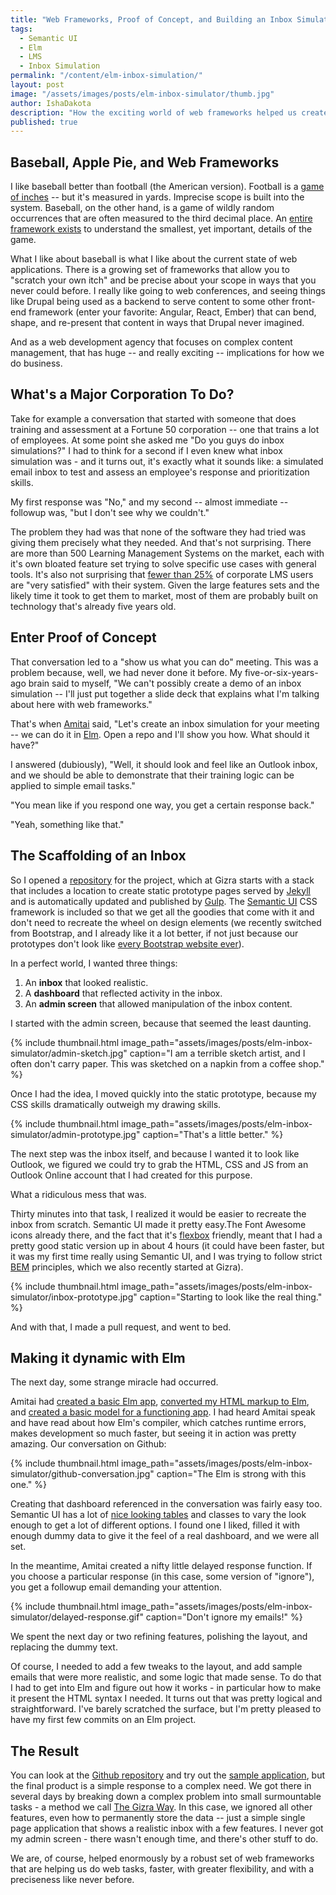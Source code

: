 ```yaml
---
title: "Web Frameworks, Proof of Concept, and Building an Inbox Simulation"
tags:
  - Semantic UI
  - Elm
  - LMS
  - Inbox Simulation
permalink: "/content/elm-inbox-simulation/"
layout: post
image: "/assets/images/posts/elm-inbox-simulator/thumb.jpg"
author: IshaDakota
description: "How the exciting world of web frameworks helped us create a complex demonstration of an inbox simulation in days."
published: true
---
```





## Baseball, Apple Pie, and Web Frameworks
I like baseball better than football (the American version). Football is a [game of inches](https://www.youtube.com/watch?v=_Z_7eu64y6c) -- but it's measured in yards. Imprecise scope is built into the system. Baseball, on the other hand, is a game of wildly random occurrences that are often measured to the third decimal place. An [entire framework exists](http://sabr.org/sabermetrics) to understand the smallest, yet important, details of the game.

What I like about baseball is what I like about the current state of web applications. There is a growing set of frameworks that allow you to "scratch your own itch" and be precise about your scope in ways that you never could before. I really like going to web conferences, and seeing things like Drupal being used as a backend to serve content to some other front-end framework (enter your favorite: Angular, React, Ember) that can bend, shape, and re-present that content in ways that Drupal never imagined.

And as a web development agency that focuses on complex content management, that has huge -- and really exciting -- implications for how we do business.

## What's a Major Corporation To Do?
Take for example a conversation that started with someone that does training and assessment at a Fortune 50 corporation -- one that trains a lot of employees. At some point she asked me "Do you guys do inbox simulations?" I had to think for a second if I even knew what inbox simulation was - and it turns out, it's exactly what it sounds like: a simulated email inbox to test and assess an employee's response and prioritization skills. 

My first response was "No," and my second -- almost immediate -- followup was, "but I don't see why we couldn't."

The problem they had was that none of the software they had tried was giving them precisely what they needed. And that's not surprising. There are more than 500 Learning Management Systems on the market, each with it's own bloated feature set trying to solve specific use cases with general tools. It's also not surprising that [fewer than 25%](http://www.capterra.com/learning-management-system-software/user-research) of corporate LMS users are "very satisfied" with their system. Given the large features sets and the likely time it took to get them to market, most of them are probably built on technology that's already five years old.

## Enter Proof of Concept
That conversation led to a "show us what you can do" meeting. This was a problem because, well, we had never done it before. My five-or-six-years-ago brain said to myself, "We can't possibly create a demo of an inbox simulation -- I'll just put together a slide deck that explains what I'm talking about here with web frameworks."

That's when [Amitai](http://www.gizra.com/team/#amitaibu) said, "Let's create an inbox simulation for your meeting -- we can do it in [Elm](http://elm-lang.org/). Open a repo and I'll show you how. What should it have?"

I answered (dubiously), "Well, it should look and feel like an Outlook inbox, and we should be able to demonstrate that their training logic can be applied to simple email tasks."

"You mean like if you respond one way, you get a certain response back."

"Yeah, something like that."

## The Scaffolding of an Inbox
So I opened a [repository](https://github.com/Gizra/inbox-simulation) for the project, which at Gizra starts with a stack that includes a location to create static prototype pages served by [Jekyll](https://jekyllrb.com/) and is automatically updated and published by [Gulp](http://gulpjs.com/). The [Semantic UI](http://semantic-ui.com/) CSS framework is included so that we get all the goodies that come with it and don't need to recreate the wheel on design elements (we recently switched from Bootstrap, and I already like it a lot better, if not just because our prototypes don't look like [every Bootstrap website ever](http://adventurega.me/bootstrap/)).

In a perfect world, I wanted three things: 

  1. An **inbox** that looked realistic.
  2. A **dashboard** that reflected activity in the inbox. 
  3. An **admin screen** that allowed manipulation of the inbox content.

I started with the admin screen, because that seemed the least daunting.

{% include thumbnail.html image_path="assets/images/posts/elm-inbox-simulator/admin-sketch.jpg" caption="I am a terrible sketch artist, and I often don't carry paper. This was sketched on a napkin from a coffee shop." %}

Once I had the idea, I moved quickly into the static prototype, because my CSS skills dramatically outweigh my drawing skills.

{% include thumbnail.html image_path="assets/images/posts/elm-inbox-simulator/admin-prototype.jpg" caption="That's a little better." %}

The next step was the inbox itself, and because I wanted it to look like Outlook, we figured we could try to grab the HTML, CSS and JS from an Outlook Online account that I had created for this purpose. 

What a ridiculous mess that was. 

Thirty minutes into that task, I realized it would be easier to recreate the inbox from scratch. Semantic UI made it pretty easy.The Font Awesome icons already there, and the fact that it's [flexbox](https://www.w3.org/TR/css-flexbox/) friendly, meant that I had a pretty good static version up in about 4 hours (it could have been faster, but it was my first time really using Semantic UI, and I was trying to follow strict [BEM](http://getbem.com/) principles, which we also recently started at Gizra).

{% include thumbnail.html image_path="assets/images/posts/elm-inbox-simulator/inbox-prototype.jpg" caption="Starting to look like the real thing." %}

And with that, I made a pull request, and went to bed.

## Making it dynamic with Elm
The next day, some strange miracle had occurred.

Amitai had [created a basic Elm app](https://github.com/Gizra/inbox-simulation/pull/6), [converted my HTML markup to Elm](https://github.com/Gizra/inbox-simulation/pull/8), and [created a basic model for a functioning app](https://github.com/Gizra/inbox-simulation/pull/12). I had heard Amitai speak and have read about how Elm's compiler, which catches runtime errors, makes development so much faster, but seeing it in action was pretty amazing. Our conversation on Github:

{% include thumbnail.html image_path="assets/images/posts/elm-inbox-simulator/github-conversation.jpg" caption="The Elm is strong with this one." %}

Creating that dashboard referenced in the conversation was fairly easy too. Semantic UI has a lot of [nice looking tables](http://semantic-ui.com/collections/table.html) and classes to vary the look enough to get a lot of different options. I found one I liked, filled it with enough dummy data to give it the feel of a real dashboard, and we were all set.

In the meantime, Amitai created a nifty little delayed response function. If you choose a particular response (in this case, some version of "ignore"), you get a followup email demanding your attention.

{% include thumbnail.html image_path="assets/images/posts/elm-inbox-simulator/delayed-response.gif" caption="Don't ignore my emails!" %}

We spent the next day or two refining features, polishing the layout, and replacing the dummy text.

Of course, I needed to add a few tweaks to the layout, and add sample emails that were more realistic, and some logic that made sense. To do that I had to get into Elm and figure out how it works - in particular how to make it present the HTML syntax I needed. It turns out that was pretty logical and straightforward. I've barely scratched the surface, but I'm pretty pleased to have my first few commits on an Elm project.

## The Result
You can look at the [Github repository](https://github.com/Gizra/inbox-simulation) and try out the [sample application](http://inbox-simulation.gizra.com/), but the final product is a simple response to a complex need. We got there in several days by breaking down a complex problem into small surmountable tasks - a method we call [The Gizra Way](http://www.gizra.com/#gizra-way). In this case, we ignored all other features, even how to permanently store the data -- just a simple single page application that shows a realistic inbox with a few features. I never got my admin screen - there wasn't enough time, and there's other stuff to do.

We are, of course, helped enormously by a robust set of web frameworks that are helping us do web tasks, faster, with greater flexibility, and with a preciseness like never before.
